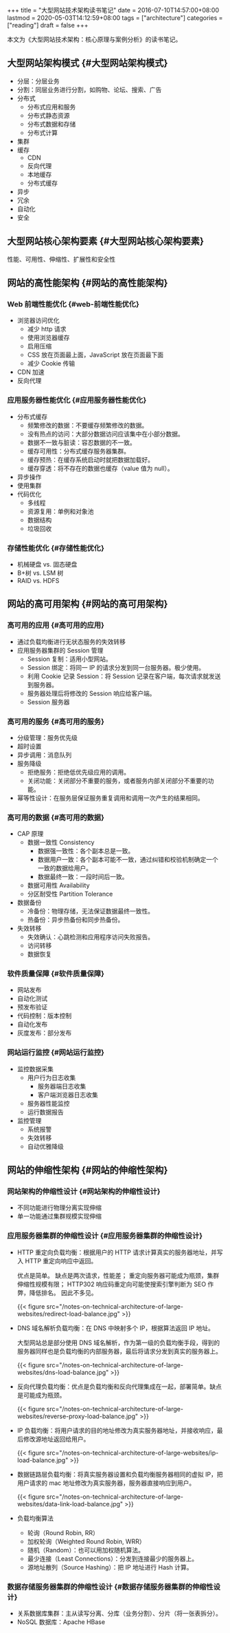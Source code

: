 +++
title = "大型网站技术架构读书笔记"
date = 2016-07-10T14:57:00+08:00
lastmod = 2020-05-03T14:12:59+08:00
tags = ["architecture"]
categories = ["reading"]
draft = false
+++

本文为《大型网站技术架构：核心原理与案例分析》的读书笔记。

<!--more-->


## 大型网站架构模式 {#大型网站架构模式}

-   分层：分层业务
-   分割：同层业务进行分割，如购物、论坛、搜索、广告
-   分布式
    -   分布式应用和服务
    -   分布式静态资源
    -   分布式数据和存储
    -   分布式计算
-   集群
-   缓存
    -   CDN
    -   反向代理
    -   本地缓存
    -   分布式缓存
-   异步
-   冗余
-   自动化
-   安全


## 大型网站核心架构要素 {#大型网站核心架构要素}

性能、可用性、伸缩性、扩展性和安全性


## 网站的高性能架构 {#网站的高性能架构}


### Web 前端性能优化 {#web-前端性能优化}

-   浏览器访问优化
    -   减少 http 请求
    -   使用浏览器缓存
    -   启用压缩
    -   CSS 放在页面最上面，JavaScript 放在页面最下面
    -   减少 Cookie 传输
-   CDN 加速
-   反向代理


### 应用服务器性能优化 {#应用服务器性能优化}

-   分布式缓存
    -   频繁修改的数据：不要缓存频繁修改的数据。
    -   没有热点的访问：大部分数据访问应该集中在小部分数据。
    -   数据不一致与脏读：容忍数据的不一致。
    -   缓存可用性：分布式缓存服务器集群。
    -   缓存预热：在缓存系统启动时就把数据加载好。
    -   缓存穿透：将不存在的数据也缓存（value 值为 null）。
-   异步操作
-   使用集群
-   代码优化
    -   多线程
    -   资源复用：单例和对象池
    -   数据结构
    -   垃圾回收


### 存储性能优化 {#存储性能优化}

-   机械硬盘 vs. 固态硬盘
-   B+树 vs. LSM 树
-   RAID vs. HDFS


## 网站的高可用架构 {#网站的高可用架构}


### 高可用的应用 {#高可用的应用}

-   通过负载均衡进行无状态服务的失效转移
-   应用服务器集群的 Session 管理
    -   Session 复制：适用小型网站。
    -   Session 绑定：将同一 IP 的请求分发到同一台服务器。极少使用。
    -   利用 Cookie 记录 Session：将 Session 记录在客户端，每次请求就发送到服务器。
    -   服务器处理后将修改的 Session 响应给客户端。
    -   Session 服务器


### 高可用的服务 {#高可用的服务}

-   分级管理：服务优先级
-   超时设置
-   异步调用：消息队列
-   服务降级
    -   拒绝服务：拒绝低优先级应用的调用。
    -   关闭功能：关闭部分不重要的服务，或者服务内部关闭部分不重要的功能。
-   幂等性设计：在服务层保证服务重复调用和调用一次产生的结果相同。


### 高可用的数据 {#高可用的数据}

-   CAP 原理
    -   数据一致性 Consistency
        -   数据强一致性：各个副本总是一致。
        -   数据用户一致：各个副本可能不一致，通过纠错和校验机制确定一个一致的数据给用户。
        -   数据最终一致：一段时间后一致。
    -   数据可用性 Availability
    -   分区耐受性 Partition Tolerance
-   数据备份
    -   冷备份：物理存储，无法保证数据最终一致性。
    -   热备份：异步热备份和同步热备份。
-   失效转移
    -   失效确认：心跳检测和应用程序访问失败报告。
    -   访问转移
    -   数据恢复


### 软件质量保障 {#软件质量保障}

-   网站发布
-   自动化测试
-   预发布验证
-   代码控制：版本控制
-   自动化发布
-   灰度发布：部分发布


### 网站运行监控 {#网站运行监控}

-   监控数据采集
    -   用户行为日志收集
        -   服务器端日志收集
        -   客户端浏览器日志收集
    -   服务器性能监控
    -   运行数据报告
-   监控管理
    -   系统报警
    -   失效转移
    -   自动优雅降级


## 网站的伸缩性架构 {#网站的伸缩性架构}


### 网站架构的伸缩性设计 {#网站架构的伸缩性设计}

-   不同功能进行物理分离实现伸缩
-   单一功能通过集群规模实现伸缩


### 应用服务器集群的伸缩性设计 {#应用服务器集群的伸缩性设计}

-   HTTP 重定向负载均衡：根据用户的 HTTP 请求计算真实的服务器地址，并写入 HTTP 重定向响应中返回。

    优点是简单。
    缺点是两次请求，性能差；
    重定向服务器可能成为瓶颈，集群伸缩性规模有限；
    HTTP302 响应码重定向可能使搜索引擎判断为 SEO 作弊，降低排名。
    因此不多见。

    {{< figure src="/notes-on-technical-architecture-of-large-websites/redirect-load-balance.jpg" >}}

-   DNS 域名解析负载均衡：在 DNS 中映射多个 IP，根据算法返回 IP 地址。

    大型网站总是部分使用 DNS 域名解析，作为第一级的负载均衡手段，得到的服务器同样也是负载均衡的内部服务器，最后将请求分发到真实的服务器上。

    {{< figure src="/notes-on-technical-architecture-of-large-websites/dns-load-balance.jpg" >}}

-   反向代理负载均衡：优点是负载均衡和反向代理集成在一起，部署简单。缺点是可能成为瓶颈。

    {{< figure src="/notes-on-technical-architecture-of-large-websites/reverse-proxy-load-balance.jpg" >}}

-   IP 负载均衡：将用户请求的目的地址修改为真实服务器地址，并接收响应，最后修改源地址返回给用户。

    {{< figure src="/notes-on-technical-architecture-of-large-websites/ip-load-balance.jpg" >}}

-   数据链路层负载均衡：将真实服务器设置和负载均衡服务器相同的虚拟 IP，把用户请求的 mac 地址修改为真实服务器，服务器直接响应到用户。

    {{< figure src="/notes-on-technical-architecture-of-large-websites/data-link-load-balance.jpg" >}}

-   负载均衡算法
    -   轮询（Round Robin, RR）
    -   加权轮询（Weighted Round Robin, WRR）
    -   随机（Random）：也可以用加权随机算法。
    -   最少连接（Least Connections）：分发到连接最少的服务器上。
    -   源地址散列（Source Hashing）：把 IP 地址进行 Hash 计算。


### 数据存储服务器集群的伸缩性设计 {#数据存储服务器集群的伸缩性设计}

-   关系数据库集群：主从读写分离、分库（业务分割）、分片（将一张表拆分）。
-   NoSQL 数据库：Apache HBase
